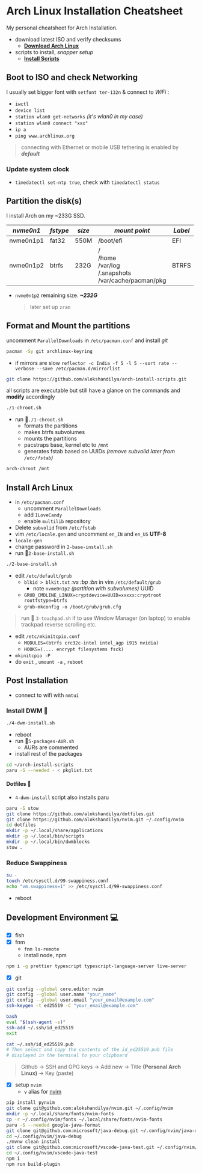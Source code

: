 # Arch Linux Installation Cheatsheet

My personal cheatsheet for Arch Installation.

- download latest ISO and verify checksums
  - [**Download Arch Linux**](https://archlinux.org/download)
- scripts to install, _snapper setup_
  - [**Install Scripts**](https://github.com/alokshandilya/arch-install-scripts.git)

## Boot to ISO and check Networking

I usually set bigger font with `setfont ter-132n` & connect to _WiFi_ :

- `iwctl`
- `device list`
- `station wlan0 get-networks` _(it's wlan0 in my case)_
- `station wlan0 connect "xxx"`
- `ip a`
- `ping www.archlinux.org`

> connecting with Ethernet or mobile USB tethering is enabled by **_default_**

### Update system clock

- `timedatectl set-ntp true`, check with `timedatectl status`

## Partition the disk(s)

I install Arch on my ~233G SSD.

| _nvme0n1_ | _fstype_ | _size_ | _mount point_                                                  | _Label_ |
| --------- | -------- | ------ | -------------------------------------------------------------- | ------- |
| nvme0n1p1 | fat32    | 550M   | /boot/efi                                                      | EFI     |
| nvme0n1p2 | btrfs    | 232G   | /<br>/home<br>/var/log<br>/.snapshots<br>/var/cache/pacman/pkg | BTRFS   |

- `nvme0n1p2` remaining size. **_~232G_**
  > later set up `zram`

## Format and Mount the partitions

uncomment `ParallelDownloads` in `/etc/pacman.conf` and install _git_

```sh
pacman -Sy git archlinux-keyring
```

- if mirrors are slow `reflector -c India -f 5 -l 5 --sort rate --verbose --save /etc/pacman.d/mirrorlist`

```sh
git clone https://github.com/alokshandilya/arch-install-scripts.git
```

all scripts are executable but still have a glance on the commands and **modify** accordingly

```sh
./1-chroot.sh
```

- run 🏃`./1-chroot.sh`
  - formats the partitions
  - makes btrfs subvolumes
  - mounts the partitions
  - pacstraps base, kernel etc to `/mnt`
  - generates fstab based on UUIDs _(remove subvolid later from `/etc/fstab`)_

```sh
arch-chroot /mnt
```

## Install Arch Linux

- in `/etc/pacman.conf`
  - uncomment `ParallelDownloads`
  - add `ILoveCandy`
  - enable `multilib` repository
- Delete `subvolid` from `/etc/fstab`
- vim `/etc/locale.gen` and uncomment `en_IN` and `en_US` **UTF-8**
- `locale-gen`
- change password in `2-base-install.sh`
- run 🏃`2-base-install.sh`

```sh
./2-base-install.sh
```

- edit `/etc/default/grub`
  - `blkid > blkit.txt` _:vs_ _:bp_ _:bn_ in vim `/etc/default/grub`
    - note `nvme0n1p2` _(partition with subvolumes)_ UUID
  - `GRUB_CMDLINE_LINUX=cryptdevice=UUID=xxxxx:cryptroot rootfstype=btrfs`
  - `grub-mkconfig -o /boot/grub/grub.cfg`

> run 🏃 `3-touchpad.sh` if to use Window Manager (on laptop) to enable trackpad reverse scrolling etc.

- edit `/etc/mkinitcpio.conf`
  - `MODULES=(btrfs crc32c-intel intel_agp i915 nvidia)`
  - `HOOKS=(.... encrypt filesystems fsck)`
- `mkinitcpio -P`
- do `exit` , `umount -a` , `reboot`

## Post Installation

- connect to wifi with `nmtui`

### Install DWM :robot:

```sh
./4-dwm-install.sh
```

- reboot
- run 🏃`5-packages-AUR.sh`
  - AURs are commented
- install rest of the packages

```sh
cd ~/arch-install-scripts
paru -S --needed - < pkglist.txt
```

#### Dotfiles :star2:

- `4-dwm-install` script also installs paru

```sh
paru -S stow
git clone https://github.com/alokshandilya/dotfiles.git
git clone https://github.com/alokshandilya/nvim.git ~/.config/nvim
cd dotfiles
mkdir -p ~/.local/share/applications
mkdir -p ~/.local/bin/scripts
mkdir -p ~/.local/bin/dwmblocks
stow .
```

### Reduce Swappiness

```sh
su -
touch /etc/sysctl.d/99-swappiness.conf
echo "vm.swappiness=1" >> /etc/sysctl.d/99-swappiness.conf
```

- reboot

## Development Environment :computer:

- [x] fish
- [x] fnm
  - `fnm ls-remote`
  - install node, npm

```sh
npm i -g prettier typescript typescript-language-server live-server
```

- [x] git

```sh
git config --global core.editor nvim
git config --global user.name "your_name"
git config --global user.email "your_email@example.com"
ssh-keygen -t ed25519 -C "your_email@example.com"
```

```sh
bash
eval "$(ssh-agent -s)"
ssh-add ~/.ssh/id_ed25519
exit
```

```sh
cat ~/.ssh/id_ed25519.pub
# Then select and copy the contents of the id_ed25519.pub file
# displayed in the terminal to your clipboard
```

> Github $\to$ SSH and GPG keys $\to$ Add new $\to$ Title **(Personal Arch Linux)** $\to$ Key (paste)

- [x] setup `nvim`
  - `v` alias for [nvim](https://github.com/alokshandilya/nvim.git)

```sh
pip install pynvim
git clone git@github.com:alokshandilya/nvim.git ~/.config/nvim
mkdir -p ~/.local/share/fonts/nvim-fonts
cp -r ~/.config/nvim/fonts ~/.local/share/fonts/nvim-fonts
paru -S --needed google-java-format
git clone git@github.com:microsoft/java-debug.git ~/.config/nvim/java-debug
cd ~/.config/nvim/java-debug
./mvnw clean install
git clone git@github.com:microsoft/vscode-java-test.git ~/.config/nvim/vscode-java-test
cd ~/.config/nvim/vscode-java-test
npm i
npm run build-plugin
```

